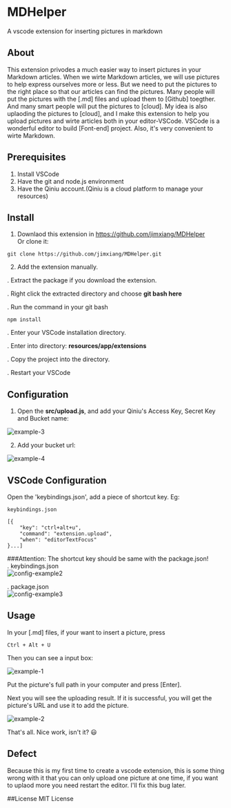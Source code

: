 # MDHelper
A vscode  extension for inserting pictures in markdown
## About
This extension privodes a much easier way to insert pictures in your Markdown articles.
When we wirte Markdown articles, we will use pictures to help express ourselves more or less.
But we need to put the pictures to the right place so that our articles can find the pictures.
Many people will put the pictures with the [.md] files and upload them to [Github] toegther.
And many smart people will put the pictures to [cloud]. My idea is also uplaoding the pictures
to [cloud], and I make this extension to help you upload pictures and wirte articles both in your editor-VSCode.
VSCode is a wonderful editor to build [Font-end] project. Also, it's very convenient to wirte Markdown.
## Prerequisites
 1. Install VSCode   
 2. Have the git and node.js environment
 3. Have the Qiniu account.(Qiniu is a cloud platform to manage your resources)
  
## Install
 1. Downlaod this extension in <a>https://github.com/jimxiang/MDHelper</a>   
 Or clone it:
 ```
 git clone https://github.com/jimxiang/MDHelper.git
 ```    
 2. Add the extension manually.   
 
  . Extract the package if you download the extension.   
  
  . Right click the extracted directory and choose <b>git bash here</b>  
   
  . Run the command in your git bash
  ```
  npm install
  ```
  . Enter your VSCode installation directory.   
  
  . Enter into directory: <b>resources/app/extensions</b>   
  
  . Copy the project into the directory.   
  
  . Restart your VSCode   

## Configuration
 1. Open the <b>src/upload.js</b>, and add your Qiniu's Access Key, Secret Key and Bucket name:

 ![example-3](http://o7bp9e1ec.bkt.clouddn.com/1463891004008)

 2. Add your bucket url: 

 ![example-4](http://o7bp9e1ec.bkt.clouddn.com/1463891071614)
 
## VSCode Configuration
Open the 'keybindings.json', add a piece of shortcut key. Eg: 

```
keybindings.json

[{
    "key": "ctrl+alt+u",
    "command": "extension.upload",
    "when": "editorTextFocus"
}...]
```
###Attention: The shortcut key should be same with the package.json!   
. keybindings.json   
![config-example2](http://o7bp9e1ec.bkt.clouddn.com/1477123609597)

. package.json   
![config-example3](http://o7bp9e1ec.bkt.clouddn.com/1477123646492)

## Usage
In your [.md] files, if your want to insert a picture, press
```
Ctrl + Alt + U
```
Then you can see a input box:

![example-1](http://o7bp9e1ec.bkt.clouddn.com/1463890106303)

Put the picture's full path in your computer and press [Enter].   

Next you will see the uploading result. If it is successful, you will get the picture's URL and use it to add the picture.

![example-2](http://o7bp9e1ec.bkt.clouddn.com/1463890443176)

That's all. Nice work, isn't it? :smiley:

## Defect
Because this is my first time to create a vscode extension, this is some thing wrong with it that you can only upload one picture at one time, if you want to uplaod more you need restart the editor. I'll fix this bug later.

##License
MIT License
